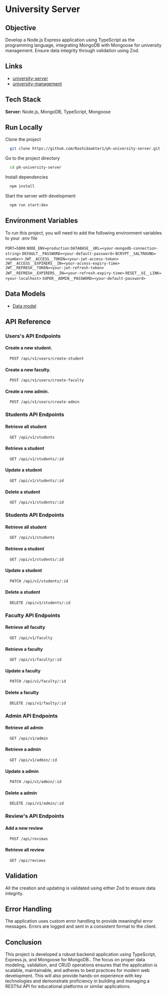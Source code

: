 
# University Server

## Objective

Develop a Node.js Express application using TypeScript as the programming language, integrating MongoDB with Mongoose for university management. Ensure data integrity through validation using Zod.

## Links

- [university-server](https://phuni-server.vercel.app/)
- [university-management](https://phuni-frontend.vercel.app/auth/signin)



## Tech Stack

**Server:** 
Node.js, MongoDB, TypeScript, Mongoose




## Run Locally

Clone the project

```bash
  git clone https://github.com/Rashidaakter1/ph-university-server.git
```

Go to the project directory

```bash
  cd ph-university-server
```

Install dependencies

```bash
  npm install
```

Start the server with development

```bash
  npm run start:dev
```


## Environment Variables

To run this project, you will need to add the following environment variables to your .env file

`PORT=5000`
`NODE_ENV=production`
`DATABASE__URL=<your-mongodb-connection-string>`
`DEFAULT__PASSWORD=<your-default-password>`
`BCRYPT__SALTROUND=<number>`
`JWT__ACCESS__TOKEN=<your-jwt-access-token>`
`JWT__ACCESS__EXPIRERS__IN=<your-access-expiry-time>`
`JWT__REFRESH__TOKEN=<your-jwt-refresh-token>`
`JWT__REFRESH__EXPIRERS__IN=<your-refresh-expiry-time>`
`RESET__UI__LINK=<your-localhost>`
`SUPER__ADMIN__PASSWORD=<your-default-password>`

## Data Models

- [Data model](https://ibb.co.com/fM8b2wX)

## API Reference

### Users's API Endpoints

#### Create a new student.

```http
  POST /api/v1/users/create-student
```
#### Create a new faculty.

```http
  POST /api/v1/users/create-faculty
```
#### Create a new admin.

```http
  POST /api/v1/users/create-admin
```

### Students API Endpoints

#### Retrieve all student 

```http
  GET /api/v1/students
```
#### Retrieve a student 

```http
  GET /api/v1/students/:id
```
#### Update a student 

```http
  GET /api/v1/students/:id
```
#### Delete a student 

```http
  GET /api/v1/students/:id
```
### Students API Endpoints

#### Retrieve all student 

```http
  GET /api/v1/students
```
#### Retrieve a student 

```http
  GET /api/v1/students/:id
```
#### Update a student 

```http
  PATCH /api/v1/students/:id
```
#### Delete a student 

```http
  DELETE /api/v1/students/:id
```
### Faculty API Endpoints

#### Retrieve all faculty 

```http
  GET /api/v1/faculty
```
#### Retrieve a faculty 

```http
  GET /api/v1/faculty/:id
```
#### Update a faculty 

```http
  PATCH /api/v1/faculty/:id
```
#### Delete a faculty 

```http
  DELETE /api/v1/faulty/:id
```
### Admin API Endpoints

#### Retrieve all admin 

```http
  GET /api/v1/admin
```
#### Retrieve a admin 

```http
  GET /api/v1/admin/:id
```
#### Update a admin 

```http
  PATCH /api/v1/admin/:id
```
#### Delete a admin 

```http
  DELETE /api/v1/admin/:id
```

### Review's API Endpoints

#### Add a new review 

```http
  POST /api/reviews
```

#### Retrieve all review 

```http
  GET /api/reviews
```





## Validation

All the creation and updating is validated using either Zod to ensure data integrity.

## Error Handling

The application uses custom error handling to provide meaningful error messages. Errors are logged and sent in a consistent format to the client.

## Conclusion

This project is developed a robust backend application using TypeScript, Express.js, and Mongoose for MongoDB.. The focus on proper data modeling, validation, and CRUD operations ensures that the application is scalable, maintainable, and adheres to best practices for modern web development. This will also provide hands-on experience with key technologies and demonstrate proficiency in building and managing a RESTful API for educational platforms or similar applications.
